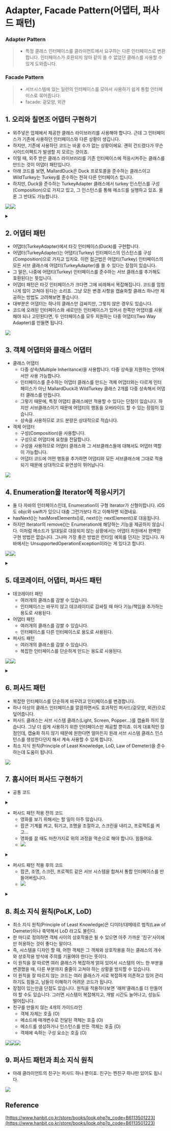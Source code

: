 
# Adapter, Facade Pattern(어댑터, 퍼사드 패턴)
### Adapter Pattern
> - 특정 클래스 인터페이스를 클라이언트에서 요구하는 다른 인터페이스로 변환합니다. 인터페이스가 호환되지 않아 같이 쓸 수 없었던 클래스를 사용할 수 있게 도와줍니다. 

### Facade Pattern
> - 서브시스템에 있는 일련의 인터페이스를 모아서 사용하기 쉽게 통합 인터페이스로 묶어줍니다. 
> - facade: 겉모양, 외관 

## 1. 오리와 칠면조 어댑터 구현하기 
- 외주넣은 업체에서 제공한 클래스 라이브러리를 사용해야 합니다. 근데 그 인터페이스가 기존에 사용하던 인터페이스와 다른 상황이 생깁니다. 
- 하지만, 기존에 사용하던 코드는 바꿀 수가 없는 상황이에요. 괜히 건드렸다가 무슨 사이드이펙트가 발생할 지 모르는 것이죠. 
- 이럴 때, 외주 받은 클래스 라이브러리를 기존 인터페이스에 적응시켜주는 클래스를 만드는 것이 어댑터 패턴입니다. 
- 아래 코드를 보면, MallardDuck은 Duck 프로토콜을 준수하는 클래스이고 WildTurkey는 Turkey를 준수하는 전혀 다른 인터페이스 입니다. 
- 하지만, Duck을 준수하는 TurkeyAdapter 클래스에서 turkey 인스턴스를 구성(Composition)으로 가지고 있고, 그 인스턴스를 통해 메소드를 실행하고 있죠. 물론 그 반대도 가능합니다.		
			
![](https://velog.velcdn.com/images/dev_kickbell/post/9f4c8248-50ed-4873-81a5-769c0cad2103/image.png)![](https://velog.velcdn.com/images/dev_kickbell/post/0076c5b4-a675-4f24-a8ab-af8143c4f75a/image.png)

<details>
  <summary><a href="https://github.com/kickbell/pb"></a></summary>
  <p>

```swift
protocol Duck {
    func quack()
    func fly()
}

class MallardDuck: Duck {
    func quack() {
        print("꽥")
    }
    
    func fly() {
        print("날고 있어요!")
    }
}

//칠면조
protocol Turkey {
    func gobble() //꽥이 아니라 골골골~
    func fly() //칠면조는 날긴 날지만, 오리처럼은 잘 못납니다.
}

class WildTurkey: Turkey {
    func gobble() {
        print("골골")
    }
    
    func fly() {
        print("짧은 거리를 날고 있어요!")
    }
}
```
```swift
class DuckAdapter: Turkey {
    let duck: Duck
    
    init(_ duck: Duck) {
        self.duck = duck
    }
    
    func gobble() {
        duck.quack()
    }
    
    func fly() {
        duck.fly()
    }
}

class TurkeyAdapter: Duck {
    let turkey: Turkey
    
    init(_ turkey: Turkey) {
        self.turkey = turkey
    }
    
    func quack() {
        turkey.gobble()
    }
    
    func fly() {
        (0...5).forEach { _ in
            turkey.fly()
        }
    }
}
```
```swift
import Foundation

let duck = MallardDuck()
let turkey = WildTurkey()

let turkeyAdapter: Duck = TurkeyAdapter(turkey)
let duckAdapter: Turkey = DuckAdapter(duck)

print("\n--- 칠면조가 말하길 ---")
turkey.gobble()
turkey.fly()

print("\n--- 오리가 말하길 ---")
duck.quack()
duck.fly()

print("\n--- 칠면조 어댑터가 말하길 ---")
//TurkeyAdapter 클래스지만, Duck 프로토콜을 준수, 다형성
turkeyAdapter.quack()
turkey.fly()

print("\n--- 오리 어댑터가 말하길 ---")
duckAdapter.gobble()
duckAdapter.fly()

/*
 --- 칠면조가 말하길 ---
 골골
 짧은 거리를 날고 있어요!

 --- 오리가 말하길 ---
 꽥
 날고 있어요!

 --- 칠면조 어댑터가 말하길 ---
 골골
 짧은 거리를 날고 있어요!

 --- 오리 어댑터가 말하길 ---
 꽥
 날고 있어요!
 */
```
  </p>
</details>



## 2. 어댑터 패턴 
- 어댑터(TurkeyAdapter)에서 타깃 인터페이스(Duck)를 구현합니다. 
- 어댑터(TurkeyAdapter)는 어댑티(Turkey) 인터페이스의 인스턴스를 구성(Composition)으로 가지고 있지요. 이런 접근법은 어댑티(Turkey) 인터페이스의 모든 서브 클래스에 어댑터(TurkeyAdapter)를 쓸 수 있다는 장점이 있습니다.
- 그 말은, 나중에 어댑티(Turkey) 인터페이스를 준수하는 서브 클래스를 추가해도 호환된다는 뜻입니다. 
- 어댑터 패턴은 타깃 인터페이스가 크다면 그에 비례해서 복잡해집니다. 코드를 엄청나게 많이 고쳐야 된다는 소리죠. 그냥 모든 변경 사항을 캡슐화할 클래스 하나만 제공하는 방법도 고려해보면 좋습니다. 
- 대부분은 어댑터는 하나의 클래스만 감싸지만, 그렇지 않은 경우도 있습니다. 
- 코드에 오래된 인터페이스와 새로만든 인터페이스가 있어서 한쪽만 어댑터를 사용해야 되나 고민된다면, 두 인터페이스를 모두 지원하는 다중 어댑터(Two Way Adapter)를 만들면 됩니다. 

![](https://velog.velcdn.com/images/dev_kickbell/post/3962652a-6548-4a40-b4ff-2797a8d008af/image.png)


## 3. 객체 어댑터와 클래스 어댑터
- 클래스 어댑터 
    - 다중 상속(Multiple Inheritance)을 사용합니다. 다중 상속을 지원하는 언어에서만 사용 가능합니다. 
    - 인터페이스를 준수하는 어댑터 클래스를 만드는 객체 어댑터와는 다르게 인터페이스가 아닌 MallardDuck과 WildTurkey 클래스 2개를 다중 상속해서 어댑터 클래스를 만듭니다.
    - 그렇기 때문에, 특정 어댑티 클래스에만 적용할 수 있다는 단점이 있습니다. 하지만 서브클래스이기 때문에 어댑티의 행동을 오버라이드 할 수 있는 장점이 있습니다. 
    - 상속을 사용하므로 코드 분량은 상대적으로 적습니다.  
- 객체 어댑터 
    - 구성(Composition)을 사용합니다. 
    - 구성으로 어댑티에 요청을 전달합니다.
    - 구성을 사용하므로 어댑터 클래스와 그 서브클래스들에 대해서도 어댑터 역할이 가능합니다.	
    - 어댑터 코드에 어떤 행동을 추가하면 어댑티와 모든 서브클래스에 그대로 적용되기 때문에 상대적으로 유연성이 뛰어납니다. 

![](https://velog.velcdn.com/images/dev_kickbell/post/6e5bff51-a4f2-4f2e-b0c7-c06304fd5e3c/image.png)

## 4. Enumeration을 Iterator에 적응시키기
- 둘 다 자바의 인터페이스인데, Enumeration이 구형 Iterator가 신형이랍니다. iOS도 objc와 swift가 있으니 대충 그런가보다 하고 이해하면 되겠네요. 
- hasNext()는 hasMoreElements()로, next()는 nextElement()로 대응됩니다. 
- 하지만 Iterator의 remove()는 Enumeration에 해당하는 기능을 제공하지 않습니다. 이처럼 메소드가 일대일로 대응되지 않는 상황에서는 어댑터 차원에서 완벽한 구현 방법은 없습니다. 그나마 가장 좋은 방법은 런타임 예외를 던지는 것입니다. 자바에서는 UnsupportedOperationException이라는 게 있다고 합니다. 

![](https://velog.velcdn.com/images/dev_kickbell/post/818e131c-6d8f-4057-a6db-9917647c5124/image.png)![](https://velog.velcdn.com/images/dev_kickbell/post/de27abc9-e9fa-4e60-8e70-3128d76d5b3d/image.png)

<details>
  <summary><a href="https://github.com/kickbell/pb"></a></summary>
  <p>

```swift
protocol Iterator {
    associatedtype Item //타입은 나중에 결정할게!
    func hasNext() -> [Item]
    func next() -> Item
    func remove()
}
    
//원래는 얘에도 타입이 지정되어야 하는데, 구성으로 해버리면 Swift에서는 컴파일 에러가 발생.
protocol Enumeration {
    func hasMoreElements() -> [String]
    func nextElement() -> String
}
    
class EnumerationIterator {
    let enumeration: Enumeration
    
    init(enumeration: Enumeration) {
        self.enumeration = enumeration
    }

    typealias Item = String //String 타입으로 리턴하기로 결정 !

    func hasNext() -> [String] {
        return enumeration.hasMoreElements()
    }

    func next() -> String {
        return enumeration.nextElement()
    }

    func remove() {
        fatalError("지원하지 않는 메소드입니다.")
    }
}
```
  </p>
</details>

## 5. 데코레이터, 어댑터, 퍼사드 패턴 
- 데코레이터 패턴 
    - 여러개의 클래스를 감쌀 수 있습니다.
    - 인터페이스는 바꾸지 않고 데코레이터로 감싸질 때 마다 기능/책임을 추가하는 용도로 사용된다. 
- 어댑터 패턴
    - 여러개의 클래스를 감쌀 수 있습니다.
    - 인터페이스를 다른 인터페이스로 용도로 사용된다. 
- 퍼사드 패턴 
    - 여러개의 클래스를 감쌀 수 있습니다.
    - 복잡한 인터페이스를 단순하게 만드는 용도로 사용된다.

![](https://velog.velcdn.com/images/dev_kickbell/post/213574a8-1ed6-49a9-99ea-75b85e04d03b/image.png)![](https://velog.velcdn.com/images/dev_kickbell/post/1178c1d2-00da-4b85-98aa-a0af65104cfa/image.png)


<details>
  <summary><a href="https://github.com/kickbell/pb"></a></summary>
  <p>

```swift
//데코레이터 패턴 
var darkroast: Beverage = DarkRoast()
darkroast = Mocha(beverage: darkroast)
darkroast = Whip(beverage: darkroast)
print("\(darkroast.getDescription()) $\(darkroast.cost())")
/*
 다크 로스트 원두, 모카, 휘핑크림 $5.99
 */
    

//어댑터 패턴
let duck = MallardDuck()
let turkey = WildTurkey()
let turkeyAdapter: Duck = TurkeyAdapter(turkey)

print("\n--- 칠면조가 말하길 ---")
turkey.gobble()
turkey.fly()
print("\n--- 오리가 말하길 ---")
duck.quack()
duck.fly()
print("\n--- 칠면조 어댑터가 말하길 ---")
turkeyAdapter.quack()
turkey.fly()

/*
 --- 칠면조가 말하길 ---
 골골
 짧은 거리를 날고 있어요!
    
 --- 오리가 말하길 ---
 꽥
 날고 있어요!

 --- 칠면조 어댑터가 말하길 ---
 골골
 짧은 거리를 날고 있어요!
 */
```
  </p>
</details>


## 6. 퍼사드 패턴 
- 복잡한 인터페이스를 단순하게 바꾸려고 인터페이스를 변경합니다. 
- 하나 이상의 클래스 인터페이스를 깔끔하면서도 효과적인 퍼사드(겉모양, 외관)으로 덮어줍니다. 
- 퍼사드 클래스는 서브 시스템 클래스(Light, Screen, Popper...)를 캡슐화 하지 않습니다. 그냥 더 쉽게 사용하기 위한 인터페이스만 제공할 뿐이죠. 이게 대표적인 장점인데, 캡슐화 하지 않기 때문에 원한다면 얼마든지 원래 서브 시스템 클래스 인스턴스를 생성한다던지 해서 계속 사용할 수 있게 합니다. 
- 최소 지식 원칙(Principle of Least Knowledge, LoD, Law of Demeter)을 준수하는데 도움이 됩니다.  
				
![](https://velog.velcdn.com/images/dev_kickbell/post/86224944-0cb4-4161-847f-d0137463be7e/image.png)

## 7. 홈시어터 퍼사드 구현하기 

- 공통 코드 

<details>
  <summary><a href="https://github.com/kickbell/pb"></a></summary>
  <p>

```swift
class Popper {
    func on() {
        print("팝콘 기계가 켜졌습니다.")
    }
    
    func off() {
        print("팝콘 기계가 꺼졌습니다.")
    }
    
    func pop() {
        print("팝콘 기계에서 팝콘을 튀기고 있습니다.")
    }
}

class Light {
    func dim(_ num: Int) {
        print("조명 밝기를 \(num)%로 설정합니다.")
    }
    
    func on() {
        print("조명이 켜졌습니다.")
    }
}

class Screen {
    func down() {
        print("스크린이 내려옵니다.")
    }
    
    func up() {
        print("스크린이 올라갑니다.")
    }
}

class Projector {
    func on() {
        print("프로젝터가 켜졌습니다.")
    }
    
    func off() {
        print("프로젝터가 꺼졌습니다.")
    }
    
    func wideScreenMode() {
        print("프로젝터 화면 비율을 와이드 모드로 설정합니다.")
    }
}

class Amp {
    func on() {
        print("앰프가 켜졌습니다.")
    }
    
    func off() {
        print("앰프가 꺼졌습니다.")
    }
    
    func setStreamingPlayer(_ player: String) {
        print("앰프를 스트리밍 플레이어와 연결합니다.")
    }
    
    func setSurroundSound() {
        print("앰프를 서라운드 모드로 설정합니다(5.1채널).")
    }
    
    func setVolume(_ volume: Int) {
        print("앰프 볼륨을 \(volume)으로 설정합니다.")
    }
}

class Player {
    func on() {
        print("스트리밍 플레이어가 켜졌습니다.")
    }
    
    func off() {
        print("스트리밍 플레이어가 꺼졌습니다.")
    }
    
    func stop(_ movieName: String) {
        print("스트리밍 플레이어에서 \(movieName)를 종료합니다.")
    }
    
    func play(_ movieName: String) {
        print("스트리밍 플레이어에서 \(movieName)를 재생합니다.")
    }
}
```
  </p>
</details>

- 퍼사드 패턴 적용 전의 코드 
    - 영화를 보기 위해서는 할 일이 아주 많습니다. 
    - 팝콘 기계를 켜고, 튀기고, 조명을 조절하고, 스크린을 내리고, 프로젝트를 켜고... 
    - 영화를 끌 때도 마찬가지로 위의 과정을 역순으로 해야 합니다. 힘들어요. 
    - ![](https://velog.velcdn.com/images/dev_kickbell/post/1f1fab23-8033-422c-bc6d-a0e0ac53face/image.png)
    
<details>
  <summary><a href="https://github.com/kickbell/pb"></a></summary>
  <p>

```swift
let popper = Popper()
let lights = Light()
let screen = Screen()
let projector = Projector()
let amp = Amp()
let player = Player()

print("\n--- 영화 볼 준비 중 ---")
popper.on()
popper.pop()
lights.dim(10)
screen.down()
projector.on()
projector.wideScreenMode()
amp.on()
amp.setSurroundSound()
amp.setVolume(5)
player.on()
player.play("탑 건: 매버릭")

print("\n--- 홈시어터를 끄는 중 ---")
popper.off()
lights.on()
screen.up()
projector.off()
amp.off()
player.stop("탑 건: 매버릭")
player.off()
    
/*
 --- 영화 볼 준비 중 ---
 팝콘 기계가 켜졌습니다.
 팝콘 기계에서 팝콘을 튀기고 있습니다.
 조명 밝기를 10%로 설정합니다.
 스크린이 내려옵니다.
 프로젝터가 켜졌습니다.
 프로젝터 화면 비율을 와이드 모드로 설정합니다.
 앰프가 켜졌습니다.
 앰프를 서라운드 모드로 설정합니다(5.1채널).
 앰프 볼륨을 5으로 설정합니다.
 스트리밍 플레이어가 켜졌습니다.
 스트리밍 플레이어에서 탑 건: 매버릭를 재생합니다.

 --- 홈시어터를 끄는 중 ---
 팝콘 기계가 꺼졌습니다.
 조명이 켜졌습니다.
 스크린이 올라갑니다.
 프로젝터가 꺼졌습니다.
 앰프가 꺼졌습니다.
 스트리밍 플레이어에서 탑 건: 매버릭를 종료합니다.
 스트리밍 플레이어가 꺼졌습니다.
 */
```
  </p>
</details>
    

- 퍼사드 패턴 적용 후의 코드 
    - 팝콘, 조명, 스크린, 프로젝트 같은 서브 시스템을 합쳐서 통합 인터페이스를 만들어버립니다. 
    - ![](https://velog.velcdn.com/images/dev_kickbell/post/9f68958c-f952-4ebd-a9e2-b4920c2a4be7/image.png) 

<details>
  <summary><a href="https://github.com/kickbell/pb"></a></summary>
  <p>

```swift
class HomeTheaterFacade {
    let popper: Popper
    let lights: Light
    let screen: Screen
    let projector:Projector
    let amp: Amp
    let player: Player
    
    init(_ popper: Popper,
         _ lights: Light,
         _ screen: Screen,
         _ projector: Projector,
         _ amp: Amp,
         _ player: Player) {
        self.popper = popper
        self.lights = lights
        self.screen = screen
        self.projector = projector
        self.amp = amp
        self.player = player
    }
    
    func watchMovie(_ movieName: String) {
        print("\n--- 영화 볼 준비 중 ---")
        popper.on()
        popper.pop()
        lights.dim(10)
        screen.down()
        projector.on()
        projector.wideScreenMode()
        amp.on()
        amp.setSurroundSound()
        amp.setVolume(5)
        player.on()
        player.play(movieName)
    }
    
    func endMovie(_ movieName: String) {
        print("\n--- 홈시어터를 끄는 중 ---")
        popper.off()
        lights.on()
        screen.up()
        projector.off()
        amp.off()
        player.stop(movieName)
        player.off()
    }
}    
```
```swift
let popper = Popper()
let lights = Light()
let screen = Screen()
let projector = Projector()
let amp = Amp()
let player = Player()

let homeTheater = HomeTheaterFacade(popper, lights, screen, projector, amp, player)
homeTheater.watchMovie("탑 건: 매버릭")
homeTheater.endMovie("탑 건: 매버릭")

/*
 --- 영화 볼 준비 중 ---
 팝콘 기계가 켜졌습니다.
 팝콘 기계에서 팝콘을 튀기고 있습니다.
 조명 밝기를 10%로 설정합니다.
 스크린이 내려옵니다.
 프로젝터가 켜졌습니다.
 프로젝터 화면 비율을 와이드 모드로 설정합니다.
 앰프가 켜졌습니다.
 앰프를 서라운드 모드로 설정합니다(5.1채널).
 앰프 볼륨을 5으로 설정합니다.
 스트리밍 플레이어가 켜졌습니다.
 스트리밍 플레이어에서 탑 건: 매버릭를 재생합니다.

 --- 홈시어터를 끄는 중 ---
 팝콘 기계가 꺼졌습니다.
 조명이 켜졌습니다.
 스크린이 올라갑니다.
 프로젝터가 꺼졌습니다.
 앰프가 꺼졌습니다.
 스트리밍 플레이어에서 탑 건: 매버릭를 종료합니다.
 스트리밍 플레이어가 꺼졌습니다.
 */

```
  </p>
</details>


	

## 8. 최소 지식 원칙(PoLK, LoD)
- 최소 지식 원칙(Principle of Least Knowledge)은 디미터/데메테르 법칙(Law of Demeter)이나 축약해서 LoD 라고도 불린다. 
- 한 마디로 정의하면 객체 사이의 상호작용은 될 수 있으면 아주 가까운 '친구'사이에만 허용하는 것이 좋다는 말이다.  
- 즉, 시스템을 디자인 할 때, 어떤 객체든 그 객체와 상호작용을 하는 클래스의 개수와 상호작용 방식에 주의를 기울여야 한다는 뜻이다. 
- 이 원칙을 잘 따르면 여러 클래스가 복잡하게 얽혀 있어서 시스템의 어느 한 부분을 변경했을 때, 다른 부분까지 줄줄이 고쳐야 하는 상황을 방지할 수 있습니다. 
- 이 원칙을 잘 따르지 않는 코드는 여러 클래스가 서로 복잡하게 의존하고 있어 관리하기도 힘들고, 남들이 이해하기 어려운 코드가 됩니다. 
- 장점이 있는만큼 단점도 있습니다. 원칙을 적용하다보면 '래퍼'클래스를 더 만들어야 할 수도 있습니다. 그러면 시스템이 복잡해지고, 개발 시간도 늘어나고, 성능도 떨어집니다. 
- 친구를 만들지 않는 4개의 가이드라인 
    - 객체 자체는 호출 (O)
    - 메소드에 매개변수로 전달된 객체는 호출 (O)
    - 메소드를 생성하거나 인스턴스를 만든 객체는 호출 (O)
    - 객체에 속하는 구성 요소는 호출 (O)				
    
![](https://velog.velcdn.com/images/dev_kickbell/post/03071ce2-5a81-45af-9fdf-7d68cd0bdd93/image.png)![](https://velog.velcdn.com/images/dev_kickbell/post/a7a6b03a-ac5a-4268-863f-163f8afda404/image.png)![](https://velog.velcdn.com/images/dev_kickbell/post/73cb24b2-9323-4039-9bce-726a008d99d5/image.png)


## 9. 퍼사드 패턴과 최소 지식 원칙 
- 아래 클라이언트의 친구는 퍼사드 하나 뿐이죠. 친구는 찐친구 하나만 있어도 됩니다. 
			
![](https://velog.velcdn.com/images/dev_kickbell/post/94e50383-c8f7-4294-909d-3a82ffd2ac5e/image.png)


## Reference 
[https://www.hanbit.co.kr/store/books/look.php?p_code=B6113501223](https://www.hanbit.co.kr/store/books/look.php?p_code=B6113501223)



